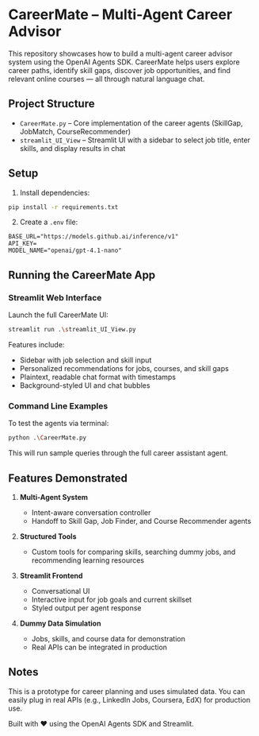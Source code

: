 # CareerMate – Multi-Agent Career Advisor

This repository showcases how to build a multi-agent career advisor system using the OpenAI Agents SDK. CareerMate helps users explore career paths, identify skill gaps, discover job opportunities, and find relevant online courses — all through natural language chat.

## Project Structure

- `CareerMate.py` – Core implementation of the career agents (SkillGap, JobMatch, CourseRecommender)
- `streamlit_UI_View` – Streamlit UI with a sidebar to select job title, enter skills, and display results in chat

## Setup

1. Install dependencies:

```bash
pip install -r requirements.txt
```

2. Create a `.env` file:

```
BASE_URL="https://models.github.ai/inference/v1"
API_KEY=
MODEL_NAME="openai/gpt-4.1-nano"
```

## Running the CareerMate App

### Streamlit Web Interface

Launch the full CareerMate UI:

```bash
streamlit run .\streamlit_UI_View.py
```

Features include:
- Sidebar with job selection and skill input
- Personalized recommendations for jobs, courses, and skill gaps
- Plaintext, readable chat format with timestamps
- Background-styled UI and chat bubbles

### Command Line Examples

To test the agents via terminal:

```bash
python .\CareerMate.py
```

This will run sample queries through the full career assistant agent.

## Features Demonstrated

1. **Multi-Agent System**
   - Intent-aware conversation controller
   - Handoff to Skill Gap, Job Finder, and Course Recommender agents

2. **Structured Tools**
   - Custom tools for comparing skills, searching dummy jobs, and recommending learning resources

3. **Streamlit Frontend**
   - Conversational UI
   - Interactive input for job goals and current skillset
   - Styled output per agent response

4. **Dummy Data Simulation**
   - Jobs, skills, and course data for demonstration
   - Real APIs can be integrated in production

## Notes

This is a prototype for career planning and uses simulated data. You can easily plug in real APIs (e.g., LinkedIn Jobs, Coursera, EdX) for production use.

Built with ❤️ using the OpenAI Agents SDK and Streamlit.
